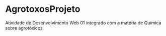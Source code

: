 # AgrotoxosProjeto
Atividade de Desenvolvimento Web 01 integrado com a matéria de Química sobre agrotóxicos